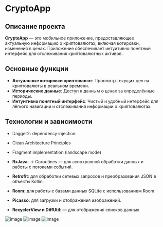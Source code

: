 # CryptoApp

## Описание проекта

**CryptoApp** — это мобильное приложение, предоставляющее актуальную информацию о криптовалютах, включая котировки, изменения в ценах. Приложение обеспечивает интуитивно понятный интерфейс для отслеживания криптовалютных активов.

## Основные функции

- **Актуальные котировки криптовалют**: Просмотр текущих цен на криптовалюты в реальном времени.
- **Исторические данные**: Доступ к данным о ценах за определённые периоды.
- **Интуитивно понятный интерфейс**: Чистый и удобный интерфейс для лёгкого навигации и отслеживания информации о криптовалютах.

## Технологии и зависимости
- Dagger2: dependency injection

- Clean Architecture Principles

- Fragment implementation (landscape mode)

- **RxJava**: -> Coroutines — для асинхронной обработки данных и работы с потоками событий.

- **Retrofit**: для обработки сетевых запросов и преобразования JSON в объекты Kotlin.

- **Room**: для работы с базами данных SQLite с использованием Room.

- **Picasso**: для загрузки и отображения изображений.

- **RecyclerView и DiffUtil**: — для отображения списков данных.

![image](https://github.com/zharlykassym/CryptoApp/assets/80376028/e4d7fa3b-da9d-4cfb-aa0e-e9f260092509)
![image](https://github.com/zharlykassym/CryptoApp/assets/80376028/2d5b8e8f-7dc7-4d9b-b30a-b7e4d04ea34b)
![image](https://github.com/zharlykassym/CryptoApp/assets/80376028/c809f7af-f662-4af3-9155-d1e2ba3a2d86)
